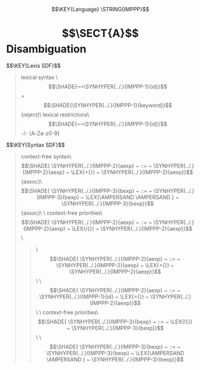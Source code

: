 $$\KEY{Language} \STRING{IMPPP}$$

# $$\SECT{A}$$ Disambiguation
           


\$$\KEY{Lexis SDF}$$
> lexical syntax \\
>   $$\SHADE{~~\SYNHYPER{../.}{IMPPP-1}{id}}$$ = $$\SHADE{\SYNHYPER{../.}{IMPPP-1}{keyword}}$$ {reject}\\
> lexical restrictions\\
>   $$\SHADE{~~\SYNHYPER{../.}{IMPPP-1}{id}}$$ -/- [A-Za-z0-9]

\$$\KEY{Syntax SDF}$$
> context-free syntax\\
> $$\SHADE{ \SYNHYPER{../.}{IMPPP-2}{aexp}  ~ ::= ~  \SYNHYPER{../.}{IMPPP-2}{aexp} ~ \LEX{+{}} ~ \SYNHYPER{../.}{IMPPP-2}{aexp}}$$  {assoc}\\
> $$\SHADE{ \SYNHYPER{../.}{IMPPP-3}{bexp}  ~ ::= ~  \SYNHYPER{../.}{IMPPP-3}{bexp} ~ \LEX{\AMPERSAND \AMPERSAND } ~ \SYNHYPER{../.}{IMPPP-3}{bexp}}$$ {assoc}\\
> \\
> context-free priorities\\
> $$\SHADE{ \SYNHYPER{../.}{IMPPP-2}{aexp}  ~ ::= ~  \SYNHYPER{../.}{IMPPP-2}{aexp} ~ \LEX{/{}} ~ \SYNHYPER{../.}{IMPPP-2}{aexp}}$$\\
> >\\
> $$\SHADE{ \SYNHYPER{../.}{IMPPP-2}{aexp}  ~ ::= ~  \SYNHYPER{../.}{IMPPP-2}{aexp} ~ \LEX{+{}} ~ \SYNHYPER{../.}{IMPPP-2}{aexp}}$$\\
> >\\
> $$\SHADE{ \SYNHYPER{../.}{IMPPP-2}{aexp}  ~ ::= ~  \SYNHYPER{../.}{IMPPP-1}{id} ~ \LEX{={}} ~ \SYNHYPER{../.}{IMPPP-2}{aexp}}$$\\
> \\
> context-free priorities\\
> $$\SHADE{ \SYNHYPER{../.}{IMPPP-3}{bexp}  ~ ::= ~  \LEX{!{}} ~ \SYNHYPER{../.}{IMPPP-3}{bexp}}$$\\
> >\\
> $$\SHADE{ \SYNHYPER{../.}{IMPPP-3}{bexp}  ~ ::= ~  \SYNHYPER{../.}{IMPPP-3}{bexp} ~ \LEX{\AMPERSAND \AMPERSAND } ~ \SYNHYPER{../.}{IMPPP-3}{bexp}}$$



[Funcons-beta]: /CBS-beta/math/Funcons-beta
  "FUNCONS-BETA"
[Unstable-Funcons-beta]: /CBS-beta/math/Unstable-Funcons-beta
  "UNSTABLE-FUNCONS-BETA"
[Languages-beta]: /CBS-beta/math/Languages-beta
  "LANGUAGES-BETA"
[Unstable-Languages-beta]: /CBS-beta/math/Unstable-Languages-beta
  "UNSTABLE-LANGUAGES-BETA"
[CBS-beta]: /CBS-beta 
  "CBS-BETA"
